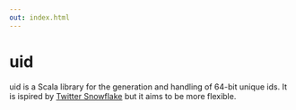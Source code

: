 ```yaml
---
out: index.html
---
```


uid
===

uid is a Scala library for the generation and handling of 64-bit unique ids. 
It is ispired by [Twitter Snowflake](https://github.com/twitter/snowflake "Twitter Snowflake") 
but it aims to be more flexible.
